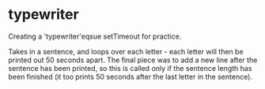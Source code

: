# typewriter

Creating a 'typewriter'eqsue setTimeout for practice.

Takes in a sentence, and loops over each letter - each letter will then be printed out 50 seconds apart. 
The final piece was to add a new line after the sentence has been printed, so this is called only if
the sentence length has been finished (it too prints 50 seconds after the last letter in the sentence).
